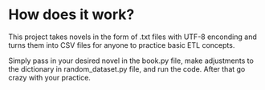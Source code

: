 # How does it work?



This project takes novels in the form of .txt files with UTF-8 enconding and turns them into CSV files for anyone to practice basic ETL concepts.

Simply pass in your desired novel in the book.py file, make adjustments to the dictionary in random_dataset.py file, and run the code.
After that go crazy with your practice.
